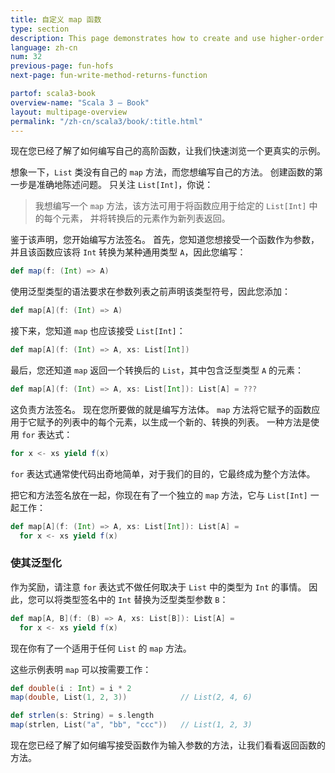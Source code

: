 ```yaml
---
title: 自定义 map 函数
type: section
description: This page demonstrates how to create and use higher-order functions in Scala.
language: zh-cn
num: 32
previous-page: fun-hofs
next-page: fun-write-method-returns-function

partof: scala3-book
overview-name: "Scala 3 — Book"
layout: multipage-overview
permalink: "/zh-cn/scala3/book/:title.html"
---
```



现在您已经了解了如何编写自己的高阶函数，让我们快速浏览一个更真实的示例。

想象一下，`List` 类没有自己的 `map` 方法，而您想编写自己的方法。
创建函数的第一步是准确地陈述问题。
只关注 `List[Int]`，你说：

> 我想编写一个 `map` 方法，该方法可用于将函数应用于给定的 `List[Int]` 中的每个元素，
> 并将转换后的元素作为新列表返回。

鉴于该声明，您开始编写方法签名。
首先，您知道您想接受一个函数作为参数，并且该函数应该将 `Int` 转换为某种通用类型 `A`，因此您编写：

```scala
def map(f: (Int) => A)
```

使用泛型类型的语法要求在参数列表之前声明该类型符号，因此您添加：

```scala
def map[A](f: (Int) => A)
```

接下来，您知道 `map` 也应该接受 `List[Int]`：

```scala
def map[A](f: (Int) => A, xs: List[Int])
```

最后，您还知道 `map` 返回一个转换后的 `List`，其中包含泛型类型 `A` 的元素：

```scala
def map[A](f: (Int) => A, xs: List[Int]): List[A] = ???
```

这负责方法签名。
现在您所要做的就是编写方法体。
`map` 方法将它赋予的函数应用于它赋予的列表中的每个元素，以生成一个新的、转换的列表。
一种方法是使用 `for` 表达式：

```scala
for x <- xs yield f(x)
```

`for` 表达式通常使代码出奇地简单，对于我们的目的，它最终成为整个方法体。

把它和方法签名放在一起，你现在有了一个独立的 `map` 方法，它与 `List[Int]` 一起工作：

```scala
def map[A](f: (Int) => A, xs: List[Int]): List[A] =
  for x <- xs yield f(x)
```

### 使其泛型化

作为奖励，请注意 `for` 表达式不做任何取决于 `List` 中的类型为 `Int` 的事情。
因此，您可以将类型签名中的 `Int` 替换为泛型类型参数 `B`：

```scala
def map[A, B](f: (B) => A, xs: List[B]): List[A] =
  for x <- xs yield f(x)
```

现在你有了一个适用于任何 `List` 的 `map` 方法。

这些示例表明 `map` 可以按需要工作：

```scala
def double(i : Int) = i * 2
map(double, List(1, 2, 3))            // List(2, 4, 6)

def strlen(s: String) = s.length
map(strlen, List("a", "bb", "ccc"))   // List(1, 2, 3)
```

现在您已经了解了如何编写接受函数作为输入参数的方法，让我们看看返回函数的方法。


